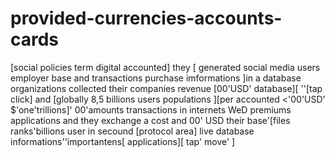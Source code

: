 # provided-currencies-accounts-cards
[social policies term digital accounted] they [ generated social media users employer base and transactions purchase imformations ]in a database organizations collected their companies revenue [00'USD' database][ ''[tap click] and [globally 8,5 billions users populations ][per accounted <'00'USD' $'one'trillions]' 00'amounts transactions in internets WeD premiums applications and they exchange a cost and 00' USD their base'[files ranks'billions user in secound  [protocol area] live database informations''importantens[ applications][ tap' move' ]

